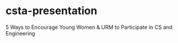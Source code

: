 # csta-presentation
5 Ways to Encourage Young Women &amp; URM to Participate in CS and Engineering 
